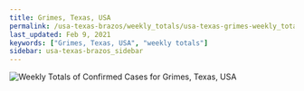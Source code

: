 ```yaml
---
title: Grimes, Texas, USA
permalink: /usa-texas-brazos/weekly_totals/usa-texas-grimes-weekly_totals.html
last_updated: Feb 9, 2021
keywords: ["Grimes, Texas, USA", "weekly totals"]
sidebar: usa-texas-brazos_sidebar
---
```


![Weekly Totals of Confirmed Cases for Grimes, Texas, USA](/covid_tracker/images/graphs/usa-texas-grimes-weekly_totals_graph.png)
